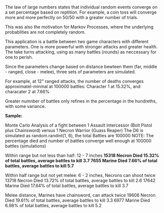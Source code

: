 The law of large numbers states that individual random events converge on a set percentage based on reptition. For example, a coin toss will converge more and more perfectly on 50/50 with a greater number of trials. 

This was also the motivation for Markov Processes, where the underlying probablities are not completely random.

This application is a battle between two game characters with different parameters. One is more powerful with stronger attacks and greater health. The take turns attacking, using as many battles (rounds) as neccessary for one to perish.

Since the parameters change based on distance bewteen them (far, middle - ranged, close - melee), three sets of parameters are simulated.

For example, at 12" ranged attacks, the number of deaths converges approximatel-minmal at 100000 battles: Character 1 at 15.32%, and characater 2 at 7.66%

Greater numnber of battles only refines in the percentage in the hundreths, with some variance.

**Sample:**

Monte Carlo Analysis of a fight between 1 Assault Intercessor (Bolt Pistol plus Chainsword) versus 1 Necron Warrior (Guass Reaper)
The D6 is simulated as random.randint(1, 6), the total Battles are 100000
NOTE: The percentage died and number of battles converge well enough at 100000 battles (simulations)

Within range but not less than half: 12 - 7 inches
**15318 Necron Died 15.32% of total battles, average battles to kill 3.7
7655 Marine Died 7.66% of total battles, average battles to kill 5.7**
 
Within half range but not yet melee: 6 - 2 inches, Necrons can shoot twice
13718 Necron Died 13.72% of total battles, average battles to kill 2.6
17642 Marine Died 17.64% of total battles, average battles to kill 3.7
 
Melee distance, Marines have chainsword, can attack twice
19606 Necron Died 19.61% of total battles, average battles to kill 3.3
6977 Marine Died 6.98% of total battles, average battles to kill 5.2
